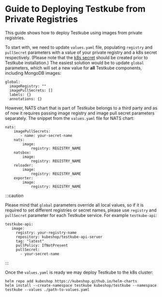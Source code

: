 # Guide to Deploying Testkube from Private Registries  

This guide shows how to deploy Testkube using images from private registries. 

To start with, we need to update `values.yaml` file, populating `registry` and `pullSecret` parameters with a value of your private registry and a k8s secret respectively. (Please note that the [k8s secret](https://kubernetes.io/docs/tasks/configure-pod-container/pull-image-private-registry/) should be created prior to Testkube installation.) 
The easiest solution would be to update `global` parameters, which will set a new value for **all** Testkube components, including MongoDB images:

```aidl
global:
  imageRegistry: ""
  imagePullSecrets: []
  labels: {}
  annotations: {}
```
However, NATS chart that is part of Testkube belongs to a third party and as of now it requires passing image registry and image pull secret parameters separately. The snippet from the `values.yaml` file for NATS chart:
```aidl
nats:
    imagePullSecrets: 
       - name: your-secret-name
    nats:
        image:
            registry: REGISTRY_NAME 
    natsbox:
        image:
            registry: REGISTRY_NAME  
    reloader:
        image:
            registry: REGISTRY_NAME  
    exporter:
        image:
            registry: REGISTRY_NAME
```

:::caution

Please mind that `global` parameters override all local values, so if it is required to set different registries or secret names, please use `registry` and `pullSecret` parameter for each Testkube service. For example `testkube-api`:
```aidl
testkube-api:
   image: 
     registry: your-registry-name
     repository: kubeshop/testkube-api-server
     tag: "latest"
     pullPolicy: IfNotPresent
     pullSecret: 
       - your-secret-name

```
:::

Once the `values.yaml` is ready we may deploy Testkube to the k8s cluster:
```aidl
helm repo add kubeshop https://kubeshop.github.io/helm-charts
helm install --create-namespace testkube kubeshop/testkube --namespace testkube --values ./path-to-values.yaml
```